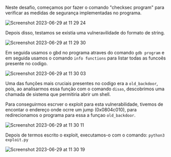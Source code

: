 Neste desafio, começamos por fazer o comando "checksec program" para verificar as medidas de segurança implementadas no programa.

![Screenshot 2023-06-29 at 11 29 24](https://github.com/marisaazevedo/Seguranca-e-Privacidade/assets/98234753/f7b38598-cbd6-488c-86b2-36f769f0478a)

Depois disso, testamos se existia uma vulneravilidade do formato de string.

![Screenshot 2023-06-29 at 11 29 30](https://github.com/marisaazevedo/Seguranca-e-Privacidade/assets/98234753/583f059a-c822-485a-9d57-02da942e2913)

Em seguida usamos o gbd no programa atraves do comando ``` gdb program ```  e em seguida usamos o comando ``` info functions ``` para listar todas as funcoẽs presente no codigo.

![Screenshot 2023-06-29 at 11 30 03](https://github.com/marisaazevedo/Seguranca-e-Privacidade/assets/98234753/0ecd3a68-fcd7-4602-906e-f5d7addf25bd)

Uma das funções mais cruciais presentes no codigo era a ```old_backdoor```, pois, ao analisarmos essa função com o comando ```disas```, descobrimos uma chamada de sistema que permitiria abrir um shell.

Para conseguirmos escrver o exploit para esta vulnerabilidade, tivemos de encontar o endereço onde ocrre um jump (0x0804c010), para redirecionamos o programa para essa a funçao ```old_backdoor```.

![Screenshot 2023-06-29 at 11 30 11](https://github.com/marisaazevedo/Seguranca-e-Privacidade/assets/98234753/5e574c28-70fe-4580-b485-82d5aad13661)

Depois de termos escrito o exploit, executamos-o com o comando:
               ```python3 exploit.py```

![Screenshot 2023-06-29 at 11 30 19](https://github.com/marisaazevedo/Seguranca-e-Privacidade/assets/98234753/3af54903-96df-4025-a464-2fcf4341d7c1)
